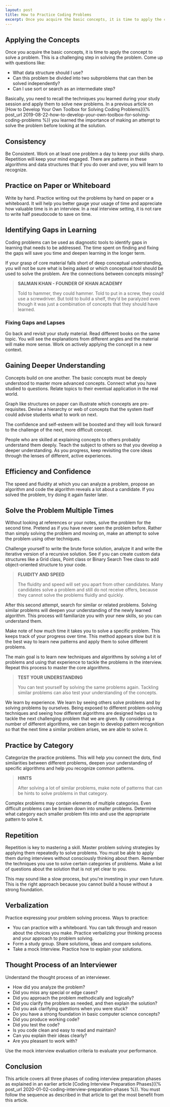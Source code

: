 ```yaml
---
layout: post
title: How to Practice Coding Problems
excerpt: Once you acquire the basic concepts, it is time to apply the concept to solve a problem. This is a challenging step in solving the problem. You will see the right way to go about tacking coding interview problems.
---
```


## Applying the Concepts

Once you acquire the basic concepts, it is time to apply the concept to solve a problem. This is a challenging step in solving the problem. Come up with questions like:

- What data structure should I use?
- Can this problem be divided into two subproblems that can then be solved independently?
- Can I use sort or search as an intermediate step?

Basically, you need to recall the techniques you learned during your study session and apply them to solve new problems. In a previous article on [How to Develop Your Own Toolbox for Solving Coding Problems]({% post_url 2019-08-22-how-to-develop-your-own-toolbox-for-solving-coding-problems %}) you learned the importance of making an attempt to solve the problem before looking at the solution.

## Consistency

Be Consistent. Work on at least one problem a day to keep your skills sharp. Repetition will keep your mind engaged.  There are patterns in these algorithms and data structures that if you do over and over, you will learn to recognize.

## Practice on Paper or Whiteboard

Write by hand. Practice writing out the problems by hand on paper or a whiteboard. It will help you better gauge your usage of time and appreciate how valuable time is in an interview.  In a real interview setting, it is not rare to write half pseudocode to save on time.

## Identifying Gaps in Learning

Coding problems can be used as diag­nostic tools to identify gaps in learning that needs to be addressed. The time spent on finding and fixing the gaps will save you time and deepen learning in the longer term.

If your grasp of core material falls short of deep conceptual understanding, you will not be sure what is being asked or which conceptual tool should be used to solve the problem. Are the connections between concepts missing?

<blockquote class="note">
  <strong>SALMAN KHAN - FOUNDER OF KHAN ACADEMY</strong> 
  <p>
    Told to hammer, they could hammer. Told to put in a screw, they could use a screwdriver. But told to build a shelf, they’d be paralyzed even though it was just a combina­tion of concepts that they should have learned.
  </p>
</blockquote>
                                  
### Fixing Gaps and Lapses

Go back and revisit your study material. Read different books on the same topic. You will see the explanations from different angles and the material will make more sense. Work on actively applying the concept in a new context.

## Gaining Deeper Understanding

Concepts build on one another. The basic concepts must be deeply understood to master more advanced concepts. Connect what you have studied to questions. Relate topics to their eventual appli­cation in the real world.
 
Graph­ like structures on paper can illustrate which concepts are pre­-requisites. Devise a hierarchy or web of concepts that the system itself could advise students what to work on next.

The confi­dence and self-esteem will be boosted and they will look forward to the challenge of the next, more difficult concept.

People who are skilled at explaining concepts to others probably understand them deeply. Teach the subject to others so that you develop a deeper understanding. As you progress, keep revisiting the core ideas through the lenses of different, active experiences.
	 
## Efficiency and Confidence

The speed and fluidity at which you can analyze a problem, propose an algorithm and code the algorithm reveals a lot about a candidate.  If you solved the problem, try doing it again faster later.

## Solve the Problem Multiple Times

Without looking at references or your notes, solve the problem for the second time. Pretend as if you have never seen the problem before. Rather than simply solving the problem and moving on, make an attempt to solve the problem using other techniques.  

Challenge yourself to write the brute force solution, analyze it and write the iterative version of a recursive solution. See if you can create custom data structures like a Grid class, Point class or Binary Search Tree class to add object-oriented structure to your code.  

<blockquote class="note">
  <strong>FLUIDITY AND SPEED</strong> 
  <p>
    The fluidity and speed will set you apart from other candidates. Many candidates solve a problem and still do not receive offers, because they cannot solve the problems fluidly and quickly.
  </p>
</blockquote>

After this second attempt, search for similar or related problems. Solving similar problems will deepen your understanding of the newly learned algorithm. This process will familiarize you with your new skills, so you can understand them. 

Make note of how much time it takes you to solve a specific problem. This keeps track of your progress over time. This method appears slow but it is the best way to learn new patterns and apply them to solve different problems.

The main goal is to learn new techniques and algorithms by solving a lot of problems and using that experience to tackle the problems in the interview. Repeat this process to master the core algorithms.

<blockquote class="note">
  <strong>TEST YOUR UNDERSTANDING</strong> 
  <p>
    You can test yourself by solving the same problems again. Tackling similar problems can also test your understanding of the concepts.
  </p>
</blockquote>

We learn by experience. We learn by seeing others solve problems and by solving problems by ourselves. Being exposed to different problem-solving techniques and seeing how different algorithms are designed helps us to tackle the next challenging problem that we are given. By considering a number of different algorithms, we can begin to develop pattern recognition so that the next time a similar problem arises, we are able to solve it.

## Practice by Category

Categorize the practice problems. This will help you connect the dots, find similarities between different problems, deepen your understanding of specific algorithms and help you recognize common patterns.

<blockquote class="note">
  <strong>HINTS</strong> 
  <p>
    After solving a lot of similar problems, make note of patterns that can be hints to solve problems in that category.
  </p>
</blockquote>

Complex problems may contain elements of multiple categories. Even difficult problems can be broken down into smaller problems. Determine what category each smaller problem fits into and use the appropriate pattern to solve it.

## Repetition

Repetition is key to mastering a skill. Master problem solving strategies by applying them repeatedly to solve problems. You must be able to apply them during interviews without consciously thinking about them. Remember the techniques you use to solve certain categories of problems. Make a list of questions about the solution that is not yet clear to you.

This may sound like a slow process, but you're investing in your own future. This is the right approach because you cannot build a house without a strong foundation.

## Verbalization

Practice expressing your problem solving process. Ways to practice:

- You can practice with a whiteboard. You can talk through and reason about the choices you make. Practice verbalizing your thinking process and your approach to problem solving.
- Form a study group. Share solutions, ideas and compare solutions.
- Take a mock Interview. Practice how to explain your solutions. 

## Thought Process of an Interviewer

Understand the thought process of an interviewer. 

- How did you analyze the problem?
- Did you miss any special or edge cases?
- Did you approach the problem methodically and logically?
- Did you clarify the problem as needed, and then explain the solution?
- Did you ask clarifying questions when you were stuck?
- Do you have a strong foundation in basic computer science concepts?
- Did you produce working code? 
- Did you test the code?
- Is you code clean and easy to read and maintain?
- Can you explain their ideas clearly?
- Are you pleasant to work with?

Use the mock interview evaluation criteria to evaluate your performance.

## Conclusion

This article covers all three phases of coding interview preparation phases as explained in an earlier article [Coding Interview Preparation Phases]({% post_url 2020-01-02-coding-interview-preparation-phases %}). You must follow the sequence as described in that article to get the most benefit from this article.
